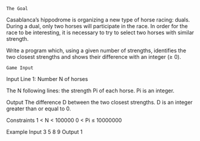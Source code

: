  	The Goal
Casablanca’s hippodrome is organizing a new type of horse racing: duals. During a dual, only two horses will participate in the race. In order for the race to be interesting, it is necessary to try to select two horses with similar strength.

Write a program which, using a given number of strengths, identifies the two closest strengths and shows their difference with an integer (≥ 0).
 
 
 	Game Input
Input
Line 1: Number N of horses

The N following lines: the strength Pi of each horse. Pi is an integer.

Output
The difference D between the two closest strengths. D is an integer greater than or equal to 0.

Constraints
1 < N  < 100000
0 < Pi ≤ 10000000

Example
Input
3
5
8
9
Output
1